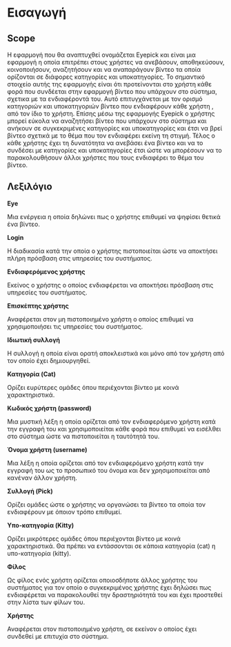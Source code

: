 # Εισαγωγή

 
## Scope

 Η εφαρμογή που θα αναπτυχθεί ονομάζεται Eyepick και είναι μια εφαρμογή η οποία επιτρέπει στους χρήστες να ανεβάσουν, αποθηκεύσουν, κοινοποιήσουν, αναζητήσουν και να αναπαράγουν βίντεο τα οποία ορίζονται σε διάφορες κατηγορίες και υποκατηγορίες. Το σημαντικό στοιχείο αυτής της εφαρμογής είναι ότι  προτείνονται στο χρήστη κάθε φορά που συνδέεται στην εφαρμογή βίντεο που υπάρχουν στο σύστημα, σχετικα με τα ενδιαφέροντά του. Αυτό επιτυγχάνεται με τον ορισμό κατηγοριών και υποκατηγοριών βίντεο που ενδιαφέρουν κάθε χρήστη , από τον ίδιο το χρήστη. Επίσης μέσω της εφαρμογής Eyepick ο χρήστης μπορεί εύκολα να αναζητήσει βίντεο που υπάρχουν στο σύστημα και ανήκουν σε συγκεκριμένες κατηγορίες και υποκατηγορίες και έτσι να βρεί βίντεο σχετικά με το θέμα που τον ενδιαφέρει εκείνη τη στιγμή. Τέλος ο κάθε χρήστης έχει τη δυνατότητα να ανεβάσει ένα βίντεο και να το συνδέσει με  κατηγορίες και υποκατηγορίες έτσι ώστε να μπορέσουν να το παρακολουθήσουν άλλοι χρήστες που τους ενδιαφέρει το θέμα του βίντεο.

## Λεξιλόγιο

**Eye**

Μια ενέργεια η οποία δηλώνει πως ο χρήστης επιθυμεί να ψηφίσει θετικά ένα βίντεο.


**Login**

Η διαδικασία κατά την οποία ο χρήστης πιστοποιείται ώστε να αποκτήσει πλήρη πρόσβαση στις υπηρεσίες του συστήματος.


**Ενδιαφερόμενος χρήστης**

Εκείνος ο χρήστης ο οποίος ενδιαφέρεται να αποκτήσει πρόσβαση στις υπηρεσίες του συστήματος.

**Επισκέπτης χρήστης**

Αναφέρεται στον μη πιστοποιημένο χρήστη ο οποίος επιθυμεί να χρησιμοποιήσει τις υπηρεσίες του συστήματος.


**Ιδιωτική συλλογή**

Η συλλογή η οποία είναι ορατή αποκλειστικά και μόνο από τον χρήστη από τον οποίο έχει δημιουργηθεί.


**Κατηγορία (Cat)**

Ορίζει ευρύτερες ομάδες όπου περιέχονται βίντεο με κοινά χαρακτηριστικά.


**Κωδικός χρήστη (password)**

Μια μυστική λέξη η οποία ορίζεται από τον ενδιαφερόμενο χρήστη κατά την εγγραφή του και χρησιμοποιείται κάθε φορά που επιθυμεί να εισέλθει στο σύστημα ώστε να πιστοποιείται η ταυτότητά του. 



**Όνομα χρήστη (username)**

Μια λέξη η οποία ορίζεται από τον ενδιαφερόμενο χρήστη κατά την εγγραφή του ως το προσωπικό του όνομα και δεν χρησιμοποιείται από κανέναν άλλον χρήστη.



**Συλλογή (Pick)**

Ορίζει ομάδες ώστε ο χρήστης να οργανώσει τα βίντεο τα οποία τον ενδιαφέρουν με όποιον τρόπο επιθυμεί.



**Υπο-κατηγορία (Kitty)**

Ορίζει μικρότερες ομάδες όπου περιέχονται βίντεο με κοινά χαρακτηριστικά. Θα πρέπει να εντάσσονται σε κάποια κατηγορία (cat) η υπο-κατηγορία (kitty).


**Φίλος**

Ως φίλος ενός χρήστη ορίζεται οποιοσδήποτε άλλος χρήστης του συστήματος για τον οποίο ο συγκεκριμένος χρήστης έχει δηλώσει πως ενδιαφέρεται να παρακολουθεί την δραστηριότητά του και έχει προστεθεί στην λίστα των φίλων του.


**Χρήστης**

Αναφέρεται στον πιστοποιημένο χρήστη, σε εκείνον ο οποίος έχει συνδεθεί με επιτυχία στο σύστημα.




